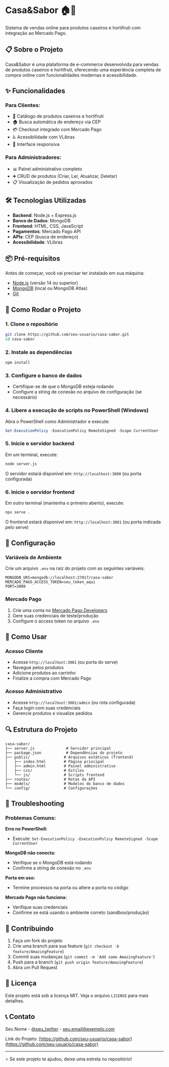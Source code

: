 # Casa&Sabor 🏠🥗

Sistema de vendas online para produtos caseiros e hortifruti com integração ao Mercado Pago.

## 📋 Sobre o Projeto

Casa&Sabor é uma plataforma de e-commerce desenvolvida para vendas de produtos caseiros e hortifruti, oferecendo uma experiência completa de compra online com funcionalidades modernas e acessibilidade.

## ✨ Funcionalidades

### Para Clientes:
- 🛒 Catálogo de produtos caseiros e hortifruti
- 🏠 Busca automática de endereço via CEP
- 💳 Checkout integrado com Mercado Pago
- ♿ Acessibilidade com VLibras
- 📱 Interface responsiva

### Para Administradores:
- 📊 Painel administrativo completo
- ➕ CRUD de produtos (Criar, Ler, Atualizar, Deletar)
- 📋 Visualização de pedidos aprovados

## 🛠️ Tecnologias Utilizadas

- **Backend**: Node.js + Express.js
- **Banco de Dados**: MongoDB
- **Frontend**: HTML, CSS, JavaScript
- **Pagamentos**: Mercado Pago API
- **APIs**: CEP (busca de endereço)
- **Acessibilidade**: VLibras

## 📦 Pré-requisitos

Antes de começar, você vai precisar ter instalado em sua máquina:

- [Node.js](https://nodejs.org/) (versão 14 ou superior)
- [MongoDB](https://www.mongodb.com/) (local ou MongoDB Atlas)
- [Git](https://git-scm.com/)

## 🚀 Como Rodar o Projeto

### 1. Clone o repositório
```bash
git clone https://github.com/seu-usuario/casa-sabor.git
cd casa-sabor
```

### 2. Instale as dependências
```bash
npm install
```

### 3. Configure o banco de dados
- Certifique-se de que o MongoDB esteja rodando
- Configure a string de conexão no arquivo de configuração (se necessário)

### 4. Libere a execução de scripts no PowerShell (Windows)
Abra o PowerShell como Administrador e execute:
```powershell
Set-ExecutionPolicy -ExecutionPolicy RemoteSigned -Scope CurrentUser
```

### 5. Inicie o servidor backend
Em um terminal, execute:
```bash
node server.js
```
O servidor estará disponível em: `http://localhost:3000` (ou porta configurada)

### 6. Inicie o servidor frontend
Em outro terminal (mantenha o primeiro aberto), execute:
```bash
npx serve .
```
O frontend estará disponível em: `http://localhost:3001` (ou porta indicada pelo serve)

## 🔧 Configuração

### Variáveis de Ambiente
Crie um arquivo `.env` na raiz do projeto com as seguintes variáveis:

```env
MONGODB_URI=mongodb://localhost:27017/casa-sabor
MERCADO_PAGO_ACCESS_TOKEN=seu_token_aqui
PORT=3000
```

### Mercado Pago
1. Crie uma conta no [Mercado Pago Developers](https://www.mercadopago.com.br/developers)
2. Gere suas credenciais de teste/produção
3. Configure o access token no arquivo `.env`

## 📱 Como Usar

### Acesso Cliente
- Acesse `http://localhost:3001` (ou porta do serve)
- Navegue pelos produtos
- Adicione produtos ao carrinho
- Finalize a compra com Mercado Pago

### Acesso Administrativo
- Acesse `http://localhost:3001/admin` (ou rota configurada)
- Faça login com suas credenciais
- Gerencie produtos e visualize pedidos

## 🔍 Estrutura do Projeto

```
casa-sabor/
├── server.js              # Servidor principal
├── package.json           # Dependências do projeto
├── public/               # Arquivos estáticos (frontend)
│   ├── index.html        # Página principal
│   ├── admin.html        # Painel administrativo
│   ├── css/              # Estilos
│   └── js/               # Scripts frontend
├── routes/               # Rotas da API
├── models/               # Modelos do banco de dados
└── config/               # Configurações
```

## 🐛 Troubleshooting

### Problemas Comuns:

**Erro no PowerShell:**
- Execute: `Set-ExecutionPolicy -ExecutionPolicy RemoteSigned -Scope CurrentUser`

**MongoDB não conecta:**
- Verifique se o MongoDB está rodando
- Confirme a string de conexão no `.env`

**Porta em uso:**
- Termine processos na porta ou altere a porta no código

**Mercado Pago não funciona:**
- Verifique suas credenciais
- Confirme se está usando o ambiente correto (sandbox/produção)

## 🤝 Contribuindo

1. Faça um fork do projeto
2. Crie uma branch para sua feature (`git checkout -b feature/AmazingFeature`)
3. Commit suas mudanças (`git commit -m 'Add some AmazingFeature'`)
4. Push para a branch (`git push origin feature/AmazingFeature`)
5. Abra um Pull Request

## 📄 Licença

Este projeto está sob a licença MIT. Veja o arquivo `LICENSE` para mais detalhes.

## 📞 Contato

Seu Nome - [@seu_twitter](https://twitter.com/seu_twitter) - seu.email@exemplo.com

Link do Projeto: [https://github.com/seu-usuario/casa-sabor](https://github.com/seu-usuario/casa-sabor)

---

⭐ Se este projeto te ajudou, deixe uma estrela no repositório!
